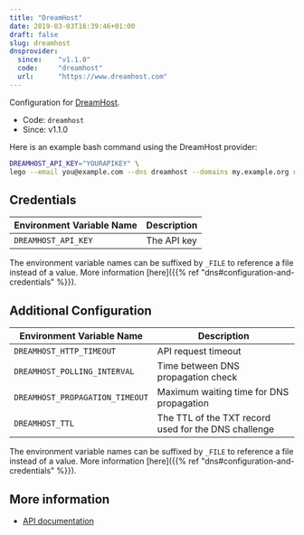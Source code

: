 ```yaml
---
title: "DreamHost"
date: 2019-03-03T16:39:46+01:00
draft: false
slug: dreamhost
dnsprovider:
  since:    "v1.1.0"
  code:     "dreamhost"
  url:      "https://www.dreamhost.com"
---
```


<!-- THIS DOCUMENTATION IS AUTO-GENERATED. PLEASE DO NOT EDIT. -->
<!-- providers/dns/dreamhost/dreamhost.toml -->
<!-- THIS DOCUMENTATION IS AUTO-GENERATED. PLEASE DO NOT EDIT. -->


Configuration for [DreamHost](https://www.dreamhost.com).


<!--more-->

- Code: `dreamhost`
- Since: v1.1.0


Here is an example bash command using the DreamHost provider:

```bash
DREAMHOST_API_KEY="YOURAPIKEY" \
lego --email you@example.com --dns dreamhost --domains my.example.org run
```




## Credentials

| Environment Variable Name | Description |
|-----------------------|-------------|
| `DREAMHOST_API_KEY` | The API key |

The environment variable names can be suffixed by `_FILE` to reference a file instead of a value.
More information [here]({{% ref "dns#configuration-and-credentials" %}}).


## Additional Configuration

| Environment Variable Name | Description |
|--------------------------------|-------------|
| `DREAMHOST_HTTP_TIMEOUT` | API request timeout |
| `DREAMHOST_POLLING_INTERVAL` | Time between DNS propagation check |
| `DREAMHOST_PROPAGATION_TIMEOUT` | Maximum waiting time for DNS propagation |
| `DREAMHOST_TTL` | The TTL of the TXT record used for the DNS challenge |

The environment variable names can be suffixed by `_FILE` to reference a file instead of a value.
More information [here]({{% ref "dns#configuration-and-credentials" %}}).




## More information

- [API documentation](https://help.dreamhost.com/hc/en-us/articles/217560167-API_overview)

<!-- THIS DOCUMENTATION IS AUTO-GENERATED. PLEASE DO NOT EDIT. -->
<!-- providers/dns/dreamhost/dreamhost.toml -->
<!-- THIS DOCUMENTATION IS AUTO-GENERATED. PLEASE DO NOT EDIT. -->

